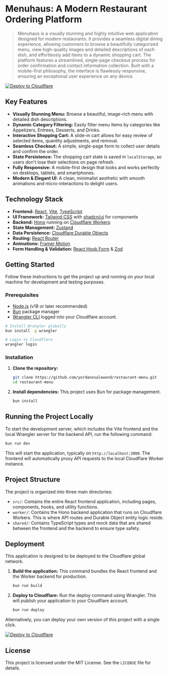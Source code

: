 # Menuhaus: A Modern Restaurant Ordering Platform

> Menuhaus is a visually stunning and highly intuitive web application designed for modern restaurants. It provides a seamless digital dining experience, allowing customers to browse a beautifully categorized menu, view high-quality images and detailed descriptions of each dish, and effortlessly add items to a dynamic shopping cart. The platform features a streamlined, single-page checkout process for order confirmation and contact information collection. Built with a mobile-first philosophy, the interface is flawlessly responsive, ensuring an exceptional user experience on any device.

[![Deploy to Cloudflare](https://deploy.workers.cloudflare.com/button)](https://deploy.workers.cloudflare.com/?url=https://github.com/yordanosalewond/restaurant-menu)

## Key Features

-   **Visually Stunning Menu:** Browse a beautiful, image-rich menu with detailed dish descriptions.
-   **Dynamic Category Filtering:** Easily filter menu items by categories like Appetizers, Entrees, Desserts, and Drinks.
-   **Interactive Shopping Cart:** A slide-in cart allows for easy review of selected items, quantity adjustments, and removal.
-   **Seamless Checkout:** A simple, single-page form to collect user details and confirm the order.
-   **State Persistence:** The shopping cart state is saved in `localStorage`, so users don't lose their selections on page refresh.
-   **Fully Responsive:** A mobile-first design that looks and works perfectly on desktops, tablets, and smartphones.
-   **Modern & Elegant UI:** A clean, minimalist aesthetic with smooth animations and micro-interactions to delight users.

## Technology Stack

-   **Frontend:** [React](https://react.dev/), [Vite](https://vitejs.dev/), [TypeScript](https://www.typescriptlang.org/)
-   **UI Framework:** [Tailwind CSS](https://tailwindcss.com/) with [shadcn/ui](https://ui.shadcn.com/) for components
-   **Backend:** [Hono](https://hono.dev/) running on [Cloudflare Workers](https://workers.cloudflare.com/)
-   **State Management:** [Zustand](https://zustand-demo.pmnd.rs/)
-   **Data Persistence:** [Cloudflare Durable Objects](https://developers.cloudflare.com/durable-objects/)
-   **Routing:** [React Router](https://reactrouter.com/)
-   **Animations:** [Framer Motion](https://www.framer.com/motion/)
-   **Form Handling & Validation:** [React Hook Form](https://react-hook-form.com/) & [Zod](https://zod.dev/)

## Getting Started

Follow these instructions to get the project up and running on your local machine for development and testing purposes.

### Prerequisites

-   [Node.js](https://nodejs.org/) (v18 or later recommended)
-   [Bun](https://bun.sh/) package manager
-   [Wrangler CLI](https://developers.cloudflare.com/workers/wrangler/install-and-update/) logged into your Cloudflare account.

```bash
# Install Wrangler globally
bun install -g wrangler

# Login to Cloudflare
wrangler login
```

### Installation

1.  **Clone the repository:**
    ```bash
    git clone https://github.com/yordanosalewond/restaurant-menu.git
    cd restaurant-menu
    ```

2.  **Install dependencies:**
    This project uses Bun for package management.
    ```bash
    bun install
    ```

## Running the Project Locally

To start the development server, which includes the Vite frontend and the local Wrangler server for the backend API, run the following command:

```bash
bun run dev
```

This will start the application, typically on `http://localhost:3000`. The frontend will automatically proxy API requests to the local Cloudflare Worker instance.

## Project Structure

The project is organized into three main directories:

-   `src/`: Contains the entire React frontend application, including pages, components, hooks, and utility functions.
-   `worker/`: Contains the Hono backend application that runs on Cloudflare Workers. This is where API routes and Durable Object entity logic reside.
-   `shared/`: Contains TypeScript types and mock data that are shared between the frontend and the backend to ensure type safety.

## Deployment

This application is designed to be deployed to the Cloudflare global network.

1.  **Build the application:**
    This command bundles the React frontend and the Worker backend for production.
    ```bash
    bun run build
    ```

2.  **Deploy to Cloudflare:**
    Run the deploy command using Wrangler. This will publish your application to your Cloudflare account.
    ```bash
    bun run deploy
    ```

Alternatively, you can deploy your own version of this project with a single click.

[![Deploy to Cloudflare](https://deploy.workers.cloudflare.com/button)](https://deploy.workers.cloudflare.com/?url=https://github.com/yordanosalewond/restaurant-menu)

## License

This project is licensed under the MIT License. See the `LICENSE` file for details.
